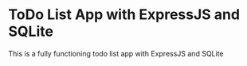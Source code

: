 <h1>ToDo List App with ExpressJS and SQLite</h1>
<p>This is a fully functioning todo list app with ExpressJS and SQLite</p>
